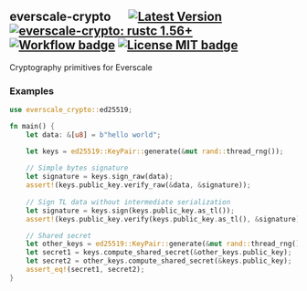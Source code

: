 ## everscale-crypto &emsp; [![Latest Version]][crates.io] [![everscale-crypto: rustc 1.56+]][Rust 1.56] [![Workflow badge]][Workflow] [![License MIT badge]][License MIT]

[Latest Version]: https://img.shields.io/crates/v/everscale-crypto.svg
[crates.io]: https://crates.io/crates/everscale-crypto
[everscale-crypto: rustc 1.56+]: https://img.shields.io/badge/rustc-1.56+-lightgray.svg
[Rust 1.56]: https://blog.rust-lang.org/2021/10/21/Rust-1.56.0.html
[Workflow badge]: https://img.shields.io/github/workflow/status/broxus/everscale-crypto/master
[Workflow]: https://github.com/broxus/everscale-crypto/actions?query=workflow%3Amaster
[License MIT badge]: https://img.shields.io/badge/license-MIT-blue.svg
[License MIT]: https://opensource.org/licenses/MIT

Cryptography primitives for Everscale

### Examples

```rust
use everscale_crypto::ed25519;

fn main() {    
    let data: &[u8] = b"hello world";

    let keys = ed25519::KeyPair::generate(&mut rand::thread_rng());
    
    // Simple bytes signature
    let signature = keys.sign_raw(data);
    assert!(keys.public_key.verify_raw(&data, &signature));
    
    // Sign TL data without intermediate serialization
    let signature = keys.sign(keys.public_key.as_tl());
    assert!(keys.public_key.verify(keys.public_key.as_tl(), &signature));

    // Shared secret
    let other_keys = ed25519::KeyPair::generate(&mut rand::thread_rng());
    let secret1 = keys.compute_shared_secret(&other_keys.public_key);
    let secret2 = other_keys.compute_shared_secret(&keys.public_key);
    assert_eq!(secret1, secret2);
}
```
